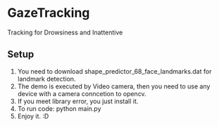 # GazeTracking
Tracking for Drowsiness and Inattentive

## Setup

1. You need to download shape_predictor_68_face_landmarks.dat for landmark detection.
2. The demo is executed by Video camera, then you need to use any device with a camera conncetion to opencv.
3. If you meet library error, you just install it.
4. To run code: python main.py
4. Enjoy it. :D